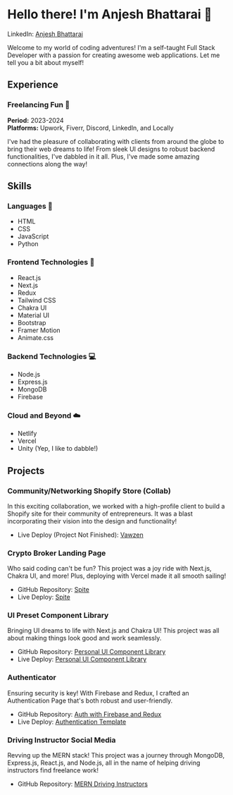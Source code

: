 # Hello there! I'm Anjesh Bhattarai 🌟


LinkedIn: [Anjesh Bhattarai](http://www.linkedin.com/in/anjesh-bhattarai)  


Welcome to my world of coding adventures! I'm a self-taught Full Stack Developer with a passion for creating awesome web applications. Let me tell you a bit about myself!

## Experience

### Freelancing Fun 🎉
**Period:** 2023-2024  
**Platforms:** Upwork, Fiverr, Discord, LinkedIn, and Locally

I've had the pleasure of collaborating with clients from around the globe to bring their web dreams to life! From sleek UI designs to robust backend functionalities, I've dabbled in it all. Plus, I've made some amazing connections along the way!

## Skills

### Languages 🚀
- HTML
- CSS
- JavaScript
- Python

### Frontend Technologies 🎨
- React.js
- Next.js
- Redux
- Tailwind CSS
- Chakra UI
- Material UI
- Bootstrap
- Framer Motion
- Animate.css

### Backend Technologies 💻
- Node.js
- Express.js
- MongoDB
- Firebase

### Cloud and Beyond ☁️
- Netlify
- Vercel
- Unity (Yep, I like to dabble!)

## Projects

### Community/Networking Shopify Store (Collab)
In this exciting collaboration, we worked with a high-profile client to build a Shopify site for their community of entrepreneurs. It was a blast incorporating their vision into the design and functionality!
- Live Deploy (Project Not Finished): [Vawzen](https://vawzen.com/pages/j-copy)

### Crypto Broker Landing Page
Who said coding can't be fun? This project was a joy ride with Next.js, Chakra UI, and more! Plus, deploying with Vercel made it all smooth sailing!
- GitHub Repository: [Spite](https://github.com/AdminForIinRange/spite)
- Live Deploy: [Spite](https://spite-two.vercel.app/)

### UI Preset Component Library
Bringing UI dreams to life with Next.js and Chakra UI! This project was all about making things look good and work seamlessly.
- GitHub Repository: [Personal UI Component Library](https://github.com/AdminForIinRange/personaluicompnextjschakraui/)
- Live Deploy: [Personal UI Component Library](https://grape-adminforiinranges-projects.vercel.app/)

### Authenticator
Ensuring security is key! With Firebase and Redux, I crafted an Authentication Page that's both robust and user-friendly.
- GitHub Repository: [Auth with Firebase and Redux](https://github.com/AdminForIinRange/AuthwithFirebaseandRedux)
- Live Deploy: [Authentication Template](https://logintemplate-8b8e2.web.app)

### Driving Instructor Social Media
Revving up the MERN stack! This project was a journey through MongoDB, Express.js, React.js, and Node.js, all in the name of helping driving instructors find freelance work!
- GitHub Repository: [MERN Driving Instructors](https://github.com/AdminForIinRange/MERN-DrivingInstructors)

